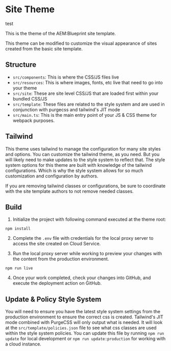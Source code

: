 # Site Theme

test

This is the theme of the AEM:Blueprint site template. 

This theme can be modified to customize the visual appearance of sites created from the basic site template.

## Structure

* `src/components`: This is where the CSS/JS files live
* `src/resources`: This is where images, fonts, etc live that need to go into your theme
* `src/site`: These are site level CSS/JS that are loaded first within your bundled CSS/JS
* `src/template`: These files are related to the style system and are used in conjunction with purgecss and tailwind's JIT mode
* `src/main.ts`: This is the main entry point of your JS & CSS theme for webpack purposes.

## Tailwind
This theme uses tailwind to manage the configuration for many site styles and options. You can customize the tailwind theme, as you need. But you will likely need to make updates to the style system to reflect that.
The style system options for this theme are built with knowledge of the tailwind configurations. Which is why the style system allows for so much customization and configuration by authors.

If you are removing tailwind classes or configurations, be sure to coordinate with the site template authors to not remove needed classes.

## Build

1. Initialize the project with following command executed at the theme root:

```
npm install
```

2. Complete the `.env` file with credentials for the local proxy server to access the site created on Cloud Service. 

3. Run the local proxy server while working to preview your changes with the content from the production environment.

```
npm run live
```

4. Once your work completed, check your changes into GitHub, and execute the deployment action on GitHub.

## Update & Policy Style System
You will need to ensure you have the latest style system settings from the production environment to ensure the correct css is created. 
Tailwind's JIT mode combined with PurgeCSS will only output what is needed. It will look at the `src/template/policies.json` file to see what css classes are used within the style system policies.
You can update this file by running `npm run update` for local development or `npm run update:production` for working with a cloud instance.
